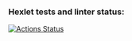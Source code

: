 ### Hexlet tests and linter status:
[![Actions Status](https://github.com/akivonen/frontend-project-46/actions/workflows/hexlet-check.yml/badge.svg)](https://github.com/akivonen/frontend-project-46/actions)